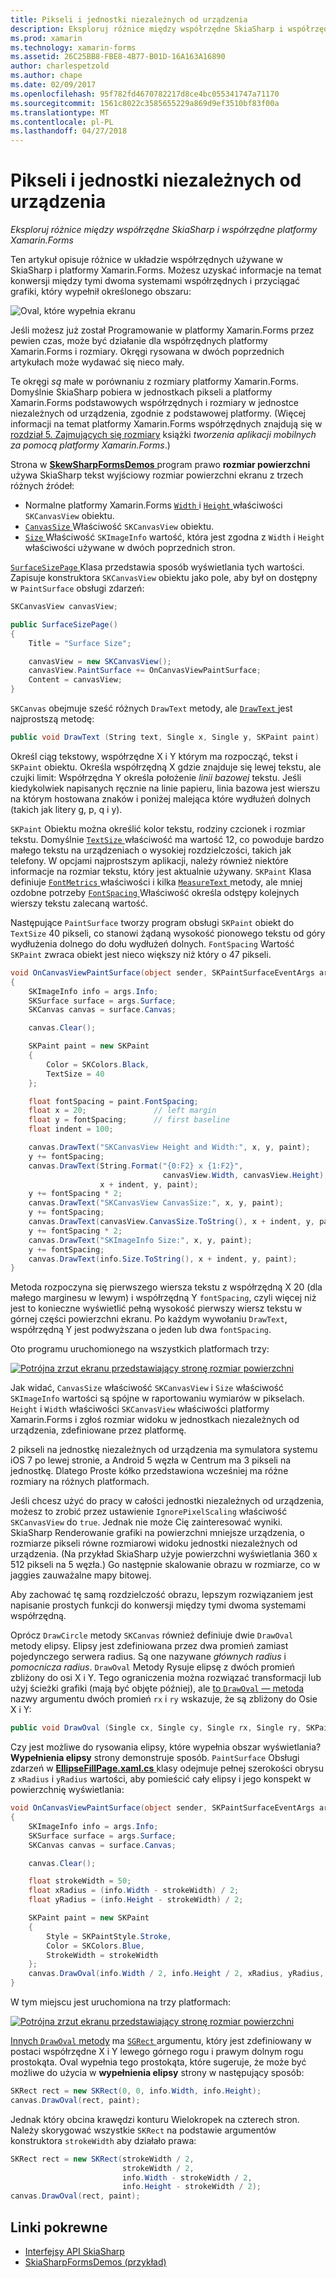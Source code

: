 ```yaml
---
title: Pikseli i jednostki niezależnych od urządzenia
description: Eksploruj różnice między współrzędne SkiaSharp i współrzędne platformy Xamarin.Forms
ms.prod: xamarin
ms.technology: xamarin-forms
ms.assetid: 26C25BB8-FBE8-4B77-B01D-16A163A16890
author: charlespetzold
ms.author: chape
ms.date: 02/09/2017
ms.openlocfilehash: 95f782fd4670782217d8ce4bc055341747a71170
ms.sourcegitcommit: 1561c8022c3585655229a869d9ef3510bf83f00a
ms.translationtype: MT
ms.contentlocale: pl-PL
ms.lasthandoff: 04/27/2018
---
```

# <a name="pixels-and-device-independent-units"></a>Pikseli i jednostki niezależnych od urządzenia

_Eksploruj różnice między współrzędne SkiaSharp i współrzędne platformy Xamarin.Forms_

Ten artykuł opisuje różnice w układzie współrzędnych używane w SkiaSharp i platformy Xamarin.Forms. Możesz uzyskać informacje na temat konwersji między tymi dwoma systemami współrzędnych i przyciągać grafiki, który wypełnił określonego obszaru:

![](pixels-images/screenfillexample.png "Oval, które wypełnia ekranu")

Jeśli możesz już został Programowanie w platformy Xamarin.Forms przez pewien czas, może być działanie dla współrzędnych platformy Xamarin.Forms i rozmiary. Okręgi rysowana w dwóch poprzednich artykułach może wydawać się nieco mały.

Te okręgi *są* małe w porównaniu z rozmiary platformy Xamarin.Forms. Domyślnie SkiaSharp pobiera w jednostkach pikseli a platformy Xamarin.Forms podstawowych współrzędnych i rozmiary w jednostce niezależnych od urządzenia, zgodnie z podstawowej platformy. (Więcej informacji na temat platformy Xamarin.Forms współrzędnych znajdują się w [rozdział 5. Zajmujących się rozmiary](~/xamarin-forms/creating-mobile-apps-xamarin-forms/summaries/chapter05.md) książki *tworzenia aplikacji mobilnych za pomocą platformy Xamarin.Forms*.)

Strona w [ **SkewSharpFormsDemos** ](https://developer.xamarin.com/samples/xamarin-forms/SkiaSharpForms/Demos/) program prawo **rozmiar powierzchni** używa SkiaSharp tekst wyjściowy rozmiar powierzchni ekranu z trzech różnych źródeł:

- Normalne platformy Xamarin.Forms [ `Width` ](https://developer.xamarin.com/api/property/Xamarin.Forms.VisualElement.Width/) i [ `Height` ](https://developer.xamarin.com/api/property/Xamarin.Forms.VisualElement.Height/) właściwości `SKCanvasView` obiektu.
- [ `CanvasSize` ](https://developer.xamarin.com/api/property/SkiaSharp.Views.Forms.SKCanvasView.CanvasSize/) Właściwość `SKCanvasView` obiektu.
- [ `Size` ](https://developer.xamarin.com/api/property/SkiaSharp.SKImageInfo.Size/) Właściwość `SKImageInfo` wartość, która jest zgodna z `Width` i `Height` właściwości używane w dwóch poprzednich stron.

[ `SurfaceSizePage` ](https://github.com/xamarin/xamarin-forms-samples/blob/master/SkiaSharpForms/Demos/Demos/SkiaSharpFormsDemos/Basics/SurfaceSizePage.cs) Klasa przedstawia sposób wyświetlania tych wartości. Zapisuje konstruktora `SKCanvasView` obiektu jako pole, aby był on dostępny w `PaintSurface` obsługi zdarzeń:

```csharp
SKCanvasView canvasView;

public SurfaceSizePage()
{
    Title = "Surface Size";

    canvasView = new SKCanvasView();
    canvasView.PaintSurface += OnCanvasViewPaintSurface;
    Content = canvasView;
}
```

`SKCanvas` obejmuje sześć różnych `DrawText` metody, ale [ `DrawText` ](https://developer.xamarin.com/api/member/SkiaSharp.SKCanvas.DrawText/p/System.String/System.Single/System.Single/SkiaSharp.SKPaint/) jest najprostszą metodę:

```csharp
public void DrawText (String text, Single x, Single y, SKPaint paint)
```

Określ ciąg tekstowy, współrzędne X i Y którym ma rozpocząć, tekst i `SKPaint` obiektu. Określa współrzędną X gdzie znajduje się lewej tekstu, ale czujki limit: Współrzędna Y określa położenie *linii bazowej* tekstu. Jeśli kiedykolwiek napisanych ręcznie na linie papieru, linia bazowa jest wierszu na którym hostowana znaków i poniżej malejąca które wydłużeń dolnych (takich jak litery g, p, q i y).

`SKPaint` Obiektu można określić kolor tekstu, rodziny czcionek i rozmiar tekstu. Domyślnie [ `TextSize` ](https://developer.xamarin.com/api/property/SkiaSharp.SKPaint.TextSize/) właściwość ma wartość 12, co powoduje bardzo małego tekstu na urządzeniach o wysokiej rozdzielczości, takich jak telefony. W opcjami najprostszym aplikacji, należy również niektóre informacje na rozmiar tekstu, który jest aktualnie używany. `SKPaint` Klasa definiuje [ `FontMetrics` ](https://developer.xamarin.com/api/property/SkiaSharp.SKPaint.FontMetrics/) właściwości i kilka [ `MeasureText` ](https://developer.xamarin.com/api/member/SkiaSharp.SKPaint.MeasureText/p/System.String/) metody, ale mniej ozdobne potrzeby [ `FontSpacing` ](https://developer.xamarin.com/api/property/SkiaSharp.SKPaint.FontSpacing/) Właściwość określa odstępy kolejnych wierszy tekstu zalecaną wartość.

Następujące `PaintSurface` tworzy program obsługi `SKPaint` obiekt do `TextSize` 40 pikseli, co stanowi żądaną wysokość pionowego tekstu od góry wydłużenia dolnego do dołu wydłużeń dolnych. `FontSpacing` Wartość `SKPaint` zwraca obiekt jest nieco większy niż który o 47 pikseli.

```csharp
void OnCanvasViewPaintSurface(object sender, SKPaintSurfaceEventArgs args)
{
    SKImageInfo info = args.Info;
    SKSurface surface = args.Surface;
    SKCanvas canvas = surface.Canvas;

    canvas.Clear();

    SKPaint paint = new SKPaint
    {
        Color = SKColors.Black,
        TextSize = 40
    };

    float fontSpacing = paint.FontSpacing;
    float x = 20;               // left margin
    float y = fontSpacing;      // first baseline
    float indent = 100;

    canvas.DrawText("SKCanvasView Height and Width:", x, y, paint);
    y += fontSpacing;
    canvas.DrawText(String.Format("{0:F2} x {1:F2}",
                                  canvasView.Width, canvasView.Height),
                    x + indent, y, paint);
    y += fontSpacing * 2;
    canvas.DrawText("SKCanvasView CanvasSize:", x, y, paint);
    y += fontSpacing;
    canvas.DrawText(canvasView.CanvasSize.ToString(), x + indent, y, paint);
    y += fontSpacing * 2;
    canvas.DrawText("SKImageInfo Size:", x, y, paint);
    y += fontSpacing;
    canvas.DrawText(info.Size.ToString(), x + indent, y, paint);
}
```

Metoda rozpoczyna się pierwszego wiersza tekstu z współrzędną X 20 (dla małego marginesu w lewym) i współrzędną Y `fontSpacing`, czyli więcej niż jest to konieczne wyświetlić pełną wysokość pierwszy wiersz tekstu w górnej części powierzchni ekranu. Po każdym wywołaniu `DrawText`, współrzędną Y jest podwyższana o jeden lub dwa `fontSpacing`.

Oto programu uruchomionego na wszystkich platformach trzy:

[![](pixels-images/surfacesize-small.png "Potrójna zrzut ekranu przedstawiający stronę rozmiar powierzchni")](pixels-images/surfacesize-large.png#lightbox "Potrójna zrzut ekranu przedstawiający powierzchni rozmiaru strony")

Jak widać, `CanvasSize` właściwość `SKCanvasView` i `Size` właściwość `SKImageInfo` wartości są spójne w raportowaniu wymiarów w pikselach. `Height` i `Width` właściwości `SKCanvasView` właściwości platformy Xamarin.Forms i zgłoś rozmiar widoku w jednostkach niezależnych od urządzenia, zdefiniowane przez platformę.

2 pikseli na jednostkę niezależnych od urządzenia ma symulatora systemu iOS 7 po lewej stronie, a Android 5 węzła w Centrum ma 3 pikseli na jednostkę. Dlatego Proste kółko przedstawiona wcześniej ma różne rozmiary na różnych platformach.

Jeśli chcesz użyć do pracy w całości jednostki niezależnych od urządzenia, możesz to zrobić przez ustawienie `IgnorePixelScaling` właściwość `SKCanvasView` do `true`. Jednak nie może Cię zainteresować wyniki. SkiaSharp Renderowanie grafiki na powierzchni mniejsze urządzenia, o rozmiarze pikseli równe rozmiarowi widoku jednostki niezależnych od urządzenia. (Na przykład SkiaSharp użyje powierzchni wyświetlania 360 x 512 pikseli na 5 węzła.) Go następnie skalowanie obrazu w rozmiarze, co w jaggies zauważalne mapy bitowej.

Aby zachować tę samą rozdzielczość obrazu, lepszym rozwiązaniem jest napisanie prostych funkcji do konwersji między tymi dwoma systemami współrzędną.

Oprócz `DrawCircle` metody `SKCanvas` również definiuje dwie `DrawOval` metody elipsy. Elipsy jest zdefiniowana przez dwa promień zamiast pojedynczego serwera radius. Są one nazywane *głównych radius* i *pomocnicza radius*. `DrawOval` Metody Rysuje elipsę z dwóch promień zbliżony do osi X i Y. Tego ograniczenia można rozwiązać transformacji lub użyj ścieżki grafiki (mają być objęte później), ale [to `DrawOval` — metoda](https://developer.xamarin.com/api/member/SkiaSharp.SKCanvas.DrawOval/p/System.Single/System.Single/System.Single/System.Single/SkiaSharp.SKPaint/) nazwy argumentu dwóch promień `rx` i `ry` wskazuje, że są zbliżony do Osie X i Y:

```csharp
public void DrawOval (Single cx, Single cy, Single rx, Single ry, SKPaint paint)
```

Czy jest możliwe do rysowania elipsy, które wypełnia obszar wyświetlania? **Wypełnienia elipsy** strony demonstruje sposób. `PaintSurface` Obsługi zdarzeń w [ **EllipseFillPage.xaml.cs** ](https://github.com/xamarin/xamarin-forms-samples/blob/master/SkiaSharpForms/Demos/Demos/SkiaSharpFormsDemos/Basics/EllipseFillPage.xaml.cs) klasy odejmuje pełnej szerokości obrysu z `xRadius` i `yRadius` wartości, aby pomieścić cały elipsy i jego konspekt w powierzchnię wyświetlania:

```csharp
void OnCanvasViewPaintSurface(object sender, SKPaintSurfaceEventArgs args)
{
    SKImageInfo info = args.Info;
    SKSurface surface = args.Surface;
    SKCanvas canvas = surface.Canvas;

    canvas.Clear();

    float strokeWidth = 50;
    float xRadius = (info.Width - strokeWidth) / 2;
    float yRadius = (info.Height - strokeWidth) / 2;

    SKPaint paint = new SKPaint
    {
        Style = SKPaintStyle.Stroke,
        Color = SKColors.Blue,
        StrokeWidth = strokeWidth
    };
    canvas.DrawOval(info.Width / 2, info.Height / 2, xRadius, yRadius, paint);
}
```

W tym miejscu jest uruchomiona na trzy platformach:

[![](pixels-images/ellipsefill-small.png "Potrójna zrzut ekranu przedstawiający stronę rozmiar powierzchni")](pixels-images/ellipsefill-large.png#lightbox "Potrójna zrzut ekranu przedstawiający powierzchni rozmiaru strony")

[Innych `DrawOval` metody](https://developer.xamarin.com/api/member/SkiaSharp.SKCanvas.DrawOval/p/SkiaSharp.SKRect/SkiaSharp.SKPaint/) ma [ `SGRect` ](https://developer.xamarin.com/api/type/SkiaSharp.SKRect/) argumentu, który jest zdefiniowany w postaci współrzędne X i Y lewego górnego rogu i prawym dolnym rogu prostokąta. Oval wypełnia tego prostokąta, które sugeruje, że może być możliwe do użycia w **wypełnienia elipsy** strony w następujący sposób:

```csharp
SKRect rect = new SKRect(0, 0, info.Width, info.Height);
canvas.DrawOval(rect, paint);
```

Jednak który obcina krawędzi konturu Wielokropek na czterech stron. Należy skorygować wszystkie `SKRect` na podstawie argumentów konstruktora `strokeWidth` aby działało prawa:

```csharp
SKRect rect = new SKRect(strokeWidth / 2,
                         strokeWidth / 2,
                         info.Width - strokeWidth / 2,
                         info.Height - strokeWidth / 2);
canvas.DrawOval(rect, paint);
```


## <a name="related-links"></a>Linki pokrewne

- [Interfejsy API SkiaSharp](https://developer.xamarin.com/api/root/SkiaSharp/)
- [SkiaSharpFormsDemos (przykład)](https://developer.xamarin.com/samples/xamarin-forms/SkiaSharpForms/Demos/)
